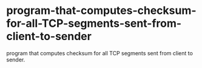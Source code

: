 # program-that-computes-checksum-for-all-TCP-segments-sent-from-client-to-sender
program that computes checksum for all TCP segments sent from client to sender.
